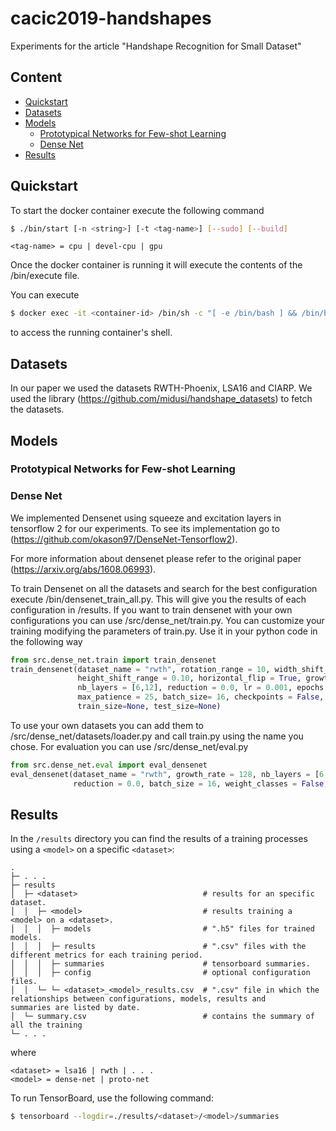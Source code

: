 # cacic2019-handshapes
Experiments for the article "Handshape Recognition for Small Dataset" 

## Content

- [Quickstart](#quickstart)
- [Datasets](#datasets)
- [Models](#models)
  - [Prototypical Networks for Few-shot Learning](#prototypical-networks-for-few-shot-learning)
  - [Dense Net](#dense-net)
- [Results](#results)



## Quickstart

To start the docker container execute the following command

```sh
$ ./bin/start [-n <string>] [-t <tag-name>] [--sudo] [--build]
```

```
<tag-name> = cpu | devel-cpu | gpu
```

Once the docker container is running it will execute the contents of the /bin/execute file.

You can execute

```sh
$ docker exec -it <container-id> /bin/sh -c "[ -e /bin/bash ] && /bin/bash || /bin/sh"
```
to access the running container's shell.

## Datasets

In our paper we used the datasets RWTH-Phoenix, LSA16 and CIARP. We used the library (https://github.com/midusi/handshape_datasets) to fetch the datasets.

## Models

### Prototypical Networks for Few-shot Learning

### Dense Net

We implemented Densenet using squeeze and excitation layers in tensorflow 2 for our experiments. To see its implementation go to (https://github.com/okason97/DenseNet-Tensorflow2).

For more information about densenet please refer to the original paper (https://arxiv.org/abs/1608.06993).

To train Densenet on all the datasets and search for the best configuration execute /bin/densenet_train_all.py. This will give you the results of each configuration in /results.
If you want to train densenet with your own configurations you can use /src/dense_net/train.py. You can customize your training modifying the parameters of train.py. Use it in your python code in the following way

```python
from src.dense_net.train import train_densenet
train_densenet(dataset_name = "rwth", rotation_range = 10, width_shift_range = 0.10,
               height_shift_range = 0.10, horizontal_flip = True, growth_rate = 128,
               nb_layers = [6,12], reduction = 0.0, lr = 0.001, epochs = 400,
               max_patience = 25, batch_size= 16, checkpoints = False, weight_classes = False,
               train_size=None, test_size=None)
```

To use your own datasets you can add them to /src/dense_net/datasets/loader.py and call train.py using the name you chose.
For evaluation you can use /src/dense_net/eval.py

```python
from src.dense_net.eval import eval_densenet
eval_densenet(dataset_name = "rwth", growth_rate = 128, nb_layers = [6,12],
              reduction = 0.0, batch_size = 16, weight_classes = False, model_path = "")
```

## Results

In the `/results` directory you can find the results of a training processes using a `<model>` on a specific `<dataset>`:

```
.
├─ . . .
├─ results
│  ├─ <dataset>                            # results for an specific dataset.
│  │  ├─ <model>                           # results training a <model> on a <dataset>.
│  │  │  ├─ models                         # ".h5" files for trained models.
│  │  │  ├─ results                        # ".csv" files with the different metrics for each training period.
│  │  │  ├─ summaries                      # tensorboard summaries.
│  │  │  ├─ config                         # optional configuration files.
│  │  └─ └─ <dataset>_<model>_results.csv  # ".csv" file in which the relationships between configurations, models, results and 
summaries are listed by date.
│  └─ summary.csv                          # contains the summary of all the training
└─ . . .
```

where

```
<dataset> = lsa16 | rwth | . . .
<model> = dense-net | proto-net
```

To run TensorBoard, use the following command:

```sh
$ tensorboard --logdir=./results/<dataset>/<model>/summaries
```
